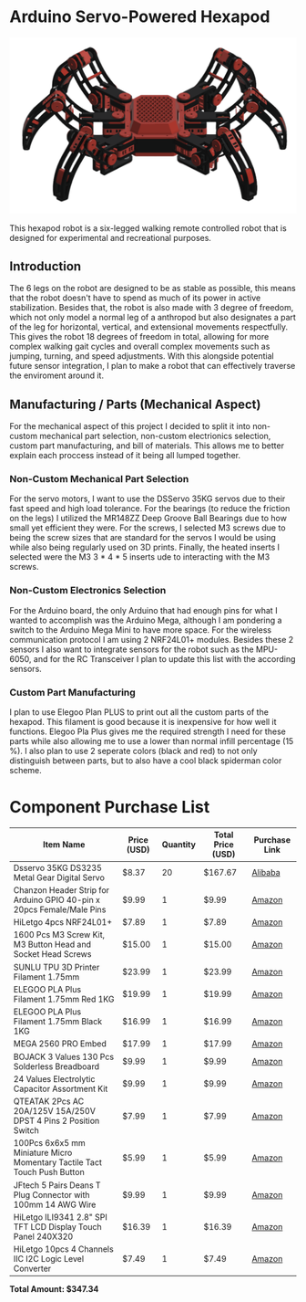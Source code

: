# Arduino Servo-Powered Hexapod

![image](https://github.com/GreatMesa/Hexapod/blob/main/Images/Hexapod%20-%20Transparent%20BG.png)

This hexapod robot is a six-legged walking remote controlled robot that is designed for experimental and recreational purposes.

## Introduction
The 6 legs on the robot are designed to be as stable as possible, this means that the robot doesn't have to spend as much of its power in active stabilization. Besides that, the robot is also made with 3 degree of freedom, which not only model a normal leg of a anthropod but also designates a part of the leg for horizontal, vertical, and extensional movements respectfully. This gives the robot 18 degrees of freedom in total, allowing for more complex walking gait cycles and overall complex movements such as jumping, turning, and speed adjustments. With this alongside potential future sensor integration, I plan to make a robot that can effectively traverse the enviroment around it.

## Manufacturing / Parts (Mechanical Aspect)
For the mechanical aspect of this project I decided to split it into non-custom mechanical part selection, non-custom electrionics selection, custom part manufacturing, and bill of materials. This allows me to better explain each proccess instead of it being all lumped together.

### Non-Custom Mechanical Part Selection
For the servo motors, I want to use the DSServo 35KG servos due to their fast speed and high load tolerance. For the bearings (to reduce the friction on the legs) I utilized the MR148ZZ Deep Groove Ball Bearings due to how small yet efficient they were. For the screws, I selected M3 screws due to being the screw sizes that are standard for the servos I would be using while also being regularly used on 3D prints. Finally, the heated inserts I selected were the M3 3 * 4 * 5 inserts ude to interacting with the M3 screws.

### Non-Custom Electronics Selection
For the Arduino board, the only Arduino that had enough pins for what I wanted to accomplish was the Arduino Mega, although I am pondering a switch to the Arduino Mega Mini to have more space. For the wireless communication protocol I am using 2 NRF24L01+ modules. Besides these 2 sensors I also want to integrate sensors for the robot such as the MPU-6050, and for the RC Transceiver I plan to update this list with the according sensors.

### Custom Part Manufacturing
I plan to use Elegoo Plan PLUS to print out all the custom parts of the hexapod. This filament is good because it is inexpensive for how well it functions. Elegoo Pla Plus gives me the required strength I need for these parts while also allowing me to use a lower than normal infill percentage (15 %). I also plan to use 2 seperate colors (black and red) to not only distinguish between parts, but to also have a cool black spiderman color scheme.

# Component Purchase List

| Item Name | Price (USD) | Quantity | Total Price (USD) | Purchase Link |
|-----------|-------------|----------|--------------------|----------------|
| Dsservo 35KG DS3235 Metal Gear Digital Servo | $8.37 | 20 | $167.67 | [Alibaba](https://www.alibaba.com/product-detail/Dsservo-Waterproof-Servo-High-Torque-35KG_62204650069.html) |
| Chanzon Header Strip for Arduino GPIO 40-pin x 20pcs Female/Male Pins | $9.99 | 1 | $9.99 | [Amazon](https://www.amazon.com/gp/product/B09MY5MJ36) |
| HiLetgo 4pcs NRF24L01+ | $7.89 | 1 | $7.89 | [Amazon](https://www.amazon.com/gp/product/B00LX47OCY) |
| 1600 Pcs M3 Screw Kit, M3 Button Head and Socket Head Screws | $15.00 | 1 | $15.00 | [Amazon](https://www.amazon.com/Takytao-Button-Screws-Machine-Assortment/dp/B0D3TRRKSG) |
| SUNLU TPU 3D Printer Filament 1.75mm | $23.99 | 1 | $23.99 | [Amazon](https://www.amazon.com/SUNLU-TPU-Filament-1-75mm-Flexible/dp/B0BXNWK6NS) |
| ELEGOO PLA Plus Filament 1.75mm Red 1KG | $19.99 | 1 | $19.99 | [Amazon](https://www.amazon.com/ELEGOO-Filament-Dimensional-Accuracy-Compatible/dp/B0BM72LMQH) |
| ELEGOO PLA Plus Filament 1.75mm Black 1KG | $16.99 | 1 | $16.99 | [Amazon](https://www.amazon.com/ELEGOO-Filament-Dimensional-Accuracy-Compatible/dp/B0BM721XHT) |
| MEGA 2560 PRO Embed | $17.99 | 1 | $17.99 | [Amazon](https://www.amazon.com/Songhe-MEGA-2560-ATMEGA2560-Pro-Pinheader/dp/B07TGF9VMQ) |
| BOJACK 3 Values 130 Pcs Solderless Breadboard | $9.99 | 1 | $9.99 | [Amazon](https://www.amazon.com/BOJACK-Values-Solderless-Breadboard-Flexible/dp/B08Y59P6D1) |
| 24 Values Electrolytic Capacitor Assortment Kit | $9.99 | 1 | $9.99 | [Amazon](https://www.amazon.com/ALLECIN-Electrolytic-Capacitor-Assortment-Kit/dp/B0C1VBXCQM) |
| QTEATAK 2Pcs AC 20A/125V 15A/250V DPST 4 Pins 2 Position Switch | $7.99 | 1 | $7.99 | [Amazon](https://www.amazon.com/Position-Rocker-Toggle-Switch-QTEATAK/dp/B08614BYNC) |
| 100Pcs 6x6x5 mm Miniature Micro Momentary Tactile Tact Touch Push Button | $5.99 | 1 | $5.99 | [Amazon](https://www.amazon.com/DAOKI-Miniature-Momentary-Tactile-Quality/dp/B01CGMP9GY) |
| JFtech 5 Pairs Deans T Plug Connector with 100mm 14 AWG Wire | $9.99 | 1 | $9.99 | [Amazon](https://www.amazon.com/gp/product/B09N8WLC2B) |
| HiLetgo ILI9341 2.8" SPI TFT LCD Display Touch Panel 240X320 | $16.39 | 1 | $16.39 | [Amazon](https://www.amazon.com/HiLetgo-240X320-Resolution-Display-ILI9341/dp/B073R7BH1B) |
| HiLetgo 10pcs 4 Channels IIC I2C Logic Level Converter | $7.49 | 1 | $7.49 | [Amazon](https://www.amazon.com/HiLetgo-Channels-Converter-Bi-Directional-3-3V-5V/dp/B07F7W91LC) |

**Total Amount: $347.34**

